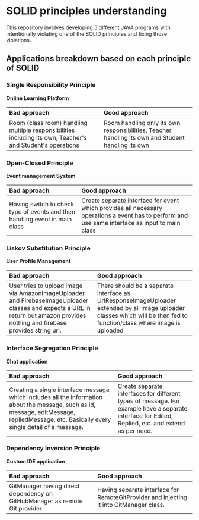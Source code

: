 # SOLID principles understanding
This repository involves developing 5 different JAVA programs with intentionally violating one
of the SOLID principles and fixing those violations.

## Applications breakdown based on each principle of SOLID

### Single Responsibility Principle
**Online Learning Platform** 

| Bad approach                                                                                               | Good approach                                                                                      |
|:-----------------------------------------------------------------------------------------------------------|:---------------------------------------------------------------------------------------------------|
| Room (class room) handling multiple responsibilities including its own, Teacher's and Student's operations | Room handling only its own responsibilities, Teacher handling its own and Student handling its own |

### Open-Closed Principle
**Event management System**

| Bad approach                                                                | Good approach                                                                                                                                    |
|:----------------------------------------------------------------------------|:-------------------------------------------------------------------------------------------------------------------------------------------------|
| Having switch to check type of events and then handling event in main class | Create separate interface for event which provides all necessary operations a event has to perform and use same interface as input to main class |

### Liskov Substitution Principle
**User Profile Management**

| Bad approach                                                                                                                                                                   | Good approach                                                                                                                                                            |
|:-------------------------------------------------------------------------------------------------------------------------------------------------------------------------------|:-------------------------------------------------------------------------------------------------------------------------------------------------------------------------|
| User tries to upload image via AmazonImageUploader and FirebaseImageUploader classes and expects a URL in return but amazon provides nothing and firebase provides string url. | There should be a separate interface as UrlResponseImageUploader extended by all image uploader classes which will be then fed to function/class where image is uploaded |

### Interface Segregation Principle
**Chat application**

| Bad approach                                                                                                                                                                                 | Good approach                                                                                                                                      |
|:---------------------------------------------------------------------------------------------------------------------------------------------------------------------------------------------|:---------------------------------------------------------------------------------------------------------------------------------------------------|
| Creating a single interface message which includes all the information about the message, such as id, message, editMessage, repliedMessage, etc. Basically every single detail of a message. | Create separate interfaces for different types of message. For example have a separate interface for Edited, Replied, etc. and extend as per need. |

### Dependency Inversion Principle
**Custom IDE application**

| Bad approach                                                                | Good approach                                                                           |
|:----------------------------------------------------------------------------|:----------------------------------------------------------------------------------------|
| GitManager having direct dependency on GitHubManager as remote Git provider | Having separate interface for RemoteGitProvider and injecting it into GitManager class. |
